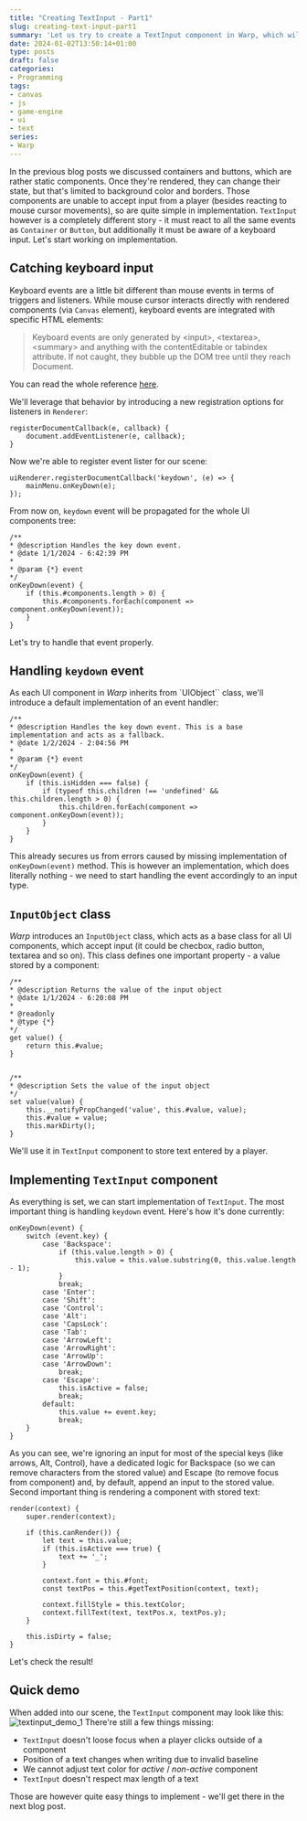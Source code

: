 ```yaml
---
title: "Creating TextInput - Part1"
slug: creating-text-input-part1
summary: 'Let us try to create a TextInput component in Warp, which will allow a player to enter text. It is a pretty ambitious task, as there are multiple events to handle, but creating it properly will greatly improve the capabilities of the engine.'
date: 2024-01-02T13:50:14+01:00
type: posts
draft: false
categories:
- Programming
tags:
- canvas
- js
- game-engine
- ui
- text
series:
- Warp
---
```

In the previous blog posts we discussed containers and buttons, which are rather static components. Once they're rendered, they can change their state, but that's limited to background color and borders. Those components are unable to accept input from a player (besides reacting to mouse cursor movements), so are quite simple in implementation. `TextInput` however is a completely different story - it must react to all the same events as `Container` or `Button`, but additionally it must be aware of a keyboard input. Let's start working on implementation.

## Catching keyboard input
Keyboard events are a little bit different than mouse events in terms of triggers and listeners. While mouse cursor interacts directly with rendered components (via `Canvas` element), keyboard events are integrated with specific HTML elements:
> Keyboard events are only generated by \<input\>, \<textarea\>, \<summary\> and anything with the contentEditable or tabindex attribute. If not caught, they bubble up the DOM tree until they reach Document.

You can read the whole reference [here](https://developer.mozilla.org/en-US/docs/Web/API/Element/keydown_event).

We'll leverage that behavior by introducing a new registration options for listeners in `Renderer`:
```
registerDocumentCallback(e, callback) {
    document.addEventListener(e, callback);
}
```
Now we're able to register event lister for our scene:
```
uiRenderer.registerDocumentCallback('keydown', (e) => {
    mainMenu.onKeyDown(e);
});
```
From now on, `keydown` event will be propagated for the whole UI components tree:
```
/**
* @description Handles the key down event.
* @date 1/1/2024 - 6:42:39 PM
*
* @param {*} event
*/
onKeyDown(event) {
    if (this.#components.length > 0) {
        this.#components.forEach(component => component.onKeyDown(event));
    }
}
```
Let's try to handle that event properly.

## Handling `keydown` event
As each UI component in _Warp_ inherits from `UIObject`` class, we'll introduce a default implementation of an event handler:
```
/**
* @description Handles the key down event. This is a base implementation and acts as a fallback.
* @date 1/2/2024 - 2:04:56 PM
*
* @param {*} event
*/
onKeyDown(event) {
    if (this.isHidden === false) {
        if (typeof this.children !== 'undefined' && this.children.length > 0) {
            this.children.forEach(component => component.onKeyDown(event));
        }
    }
}
```
This already secures us from errors caused by missing implementation of `onKeyDown(event)` method. This is however an implementation, which does literally nothing - we need to start handling the event accordingly to an input type.

## `InputObject` class
_Warp_ introduces an `InputObject` class, which acts as a base class for all UI components, which accept input (it could be checbox, radio button, textarea and so on). This class defines one important property - a value stored by a component:
```
/**
* @description Returns the value of the input object
* @date 1/1/2024 - 6:20:08 PM
*
* @readonly
* @type {*}
*/
get value() {
    return this.#value;
}


/**
* @description Sets the value of the input object
*/
set value(value) {
    this.__notifyPropChanged('value', this.#value, value);
    this.#value = value;
    this.markDirty();
}
```
We'll use it in `TextInput` component to store text entered by a player.

## Implementing `TextInput` component
As everything is set, we can start implementation of `TextInput`. The most important thing is handling `keydown` event. Here's how it's done currently:
```
onKeyDown(event) {
    switch (event.key) {
        case 'Backspace':
            if (this.value.length > 0) {
                this.value = this.value.substring(0, this.value.length - 1);
            }
            break;
        case 'Enter':
        case 'Shift':
        case 'Control':
        case 'Alt':
        case 'CapsLock':
        case 'Tab':
        case 'ArrowLeft':
        case 'ArrowRight':
        case 'ArrowUp':
        case 'ArrowDown':
            break;
        case 'Escape':
            this.isActive = false;
            break;
        default:
            this.value += event.key;
            break;
    }
}
```
As you can see, we're ignoring an input for most of the special keys (like arrows, Alt, Control), have a dedicated logic for Backspace (so we can remove characters from the stored value) and Escape (to remove focus from component) and, by default, append an input to the stored value. Second important thing is rendering a component with stored text:
```
render(context) {
    super.render(context);

    if (this.canRender()) {
        let text = this.value;
        if (this.isActive === true) {
            text += '_';
        }

        context.font = this.#font;
        const textPos = this.#getTextPosition(context, text);

        context.fillStyle = this.textColor;
        context.fillText(text, textPos.x, textPos.y);
    }

    this.isDirty = false;
}
```
Let's check the result!

## Quick demo
When added into our scene, the `TextInput` component may look like this:
![textinput_demo_1](/images/6_1.gif)
There're still a few things missing:
* `TextInput` doesn't loose focus when a player clicks outside of a component
* Position of a text changes when writing due to invalid baseline
* We cannot adjust text color for _active_ / _non-active_ component
* `TextInput` doesn't respect max length of a text

Those are however quite easy things to implement - we'll get there in the next blog post.